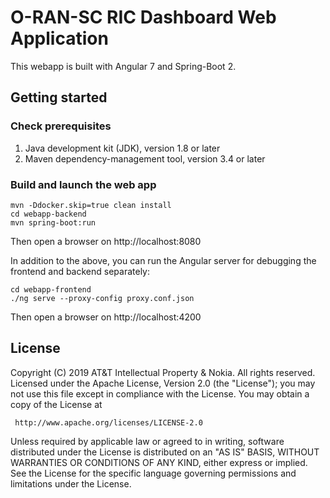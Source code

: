 # O-RAN-SC RIC Dashboard Web Application

This webapp is built with Angular 7 and Spring-Boot 2.

## Getting started

### Check prerequisites

1. Java development kit (JDK), version 1.8 or later
2. Maven dependency-management tool, version 3.4 or later
  
### Build and launch the web app

    mvn -Ddocker.skip=true clean install
    cd webapp-backend
    mvn spring-boot:run

Then open a browser on http://localhost:8080

In addition to the above, you can run the Angular server 
for debugging the frontend and backend separately:

    cd webapp-frontend
    ./ng serve --proxy-config proxy.conf.json

Then open a browser on http://localhost:4200

## License

Copyright (C) 2019 AT&T Intellectual Property & Nokia. All rights reserved.
Licensed under the Apache License, Version 2.0 (the "License");
you may not use this file except in compliance with the License.
You may obtain a copy of the License at

     http://www.apache.org/licenses/LICENSE-2.0

Unless required by applicable law or agreed to in writing, software
distributed under the License is distributed on an "AS IS" BASIS,
WITHOUT WARRANTIES OR CONDITIONS OF ANY KIND, either express or implied.
See the License for the specific language governing permissions and
limitations under the License.
